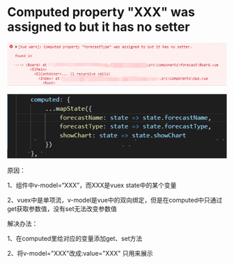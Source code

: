 # Computed property "XXX" was assigned to but it has no setter

![Image text](../../.vuepress/public/takeNotes/vue/10/01.png)

![Image text](../../.vuepress/public/takeNotes/vue/10/02.png)

原因：

1、组件中v-model=“XXX”，而XXX是vuex state中的某个变量

2、vuex中是单项流，v-model是vue中的双向绑定，但是在computed中只通过get获取参数值，没有set无法改变参数值

解决办法：

1、在computed里给对应的变量添加get、set方法

2、将v-model="XXX"改成:value="XXX" 只用来展示
